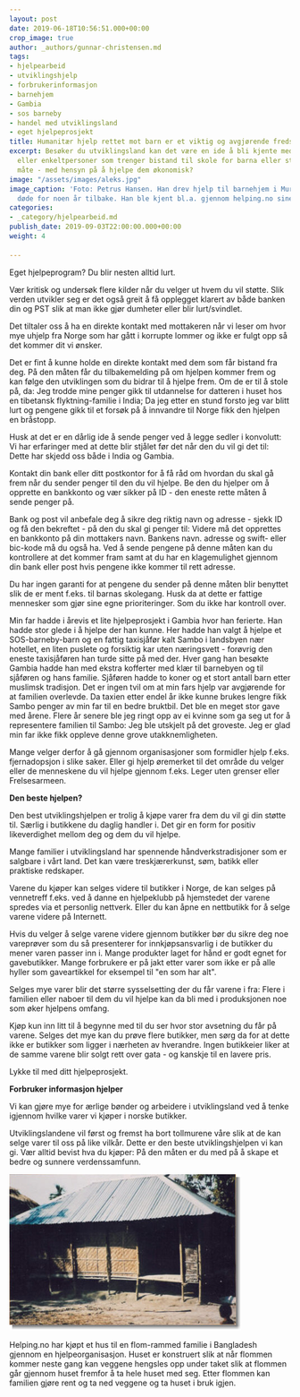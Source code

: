 ```yaml
---
layout: post
date: 2019-06-18T10:56:51.000+00:00
crop_image: true
author: _authors/gunnar-christensen.md
tags:
- hjelpearbeid
- utviklingshjelp
- forbrukerinformasjon
- barnehjem
- Gambia
- sos barneby
- handel med utviklingsland
- eget hjelpeprosjekt
title: Humanitær hjelp rettet mot barn er et viktig og avgjørende fredsarbeid
excerpt: Besøker du utviklingsland kan det være en ide å bli kjente med en familie
  eller enkeltpersoner som trenger bistand til skole for barna eller støtte på annen
  måte - med hensyn på å hjelpe dem økonomisk?
image: "/assets/images/aleks.jpg"
image_caption: 'Foto: Petrus Hansen. Han drev hjelp til barnehjem i Murmansk til han
  døde for noen år tilbake. Han ble kjent bl.a. gjennom helping.no sine spalter .'
categories:
- _category/hjelpearbeid.md
publish_date: 2019-09-03T22:00:00.000+00:00
weight: 4

---
```

Eget hjelpeprogram? Du blir nesten alltid lurt.

Vær kritisk og undersøk flere kilder når du velger ut hvem du vil støtte. Slik verden utvikler seg er det også greit å få opplegget klarert av både banken din og PST slik at man ikke gjør dumheter eller blir lurt/svindlet.

Det tiltaler oss å ha en direkte kontakt med mottakeren når vi leser om hvor mye uhjelp fra Norge som har gått i korrupte lommer og ikke er fulgt opp så det kommer dit vi ønsker.

Det er fint å kunne holde en direkte kontakt med dem som får bistand fra deg. På den måten får du tilbakemelding på om hjelpen kommer frem og kan følge den utviklingen som du bidrar til å hjelpe frem. Om de er til å stole på, da: Jeg trodde mine penger gikk til utdannelse for datteren i huset hos en tibetansk flyktning-familie i India; Da jeg etter en stund forsto jeg var blitt lurt og pengene gikk til et forsøk på å innvandre til Norge fikk den hjelpen en bråstopp.

Husk at det er en dårlig ide å sende penger ved å legge sedler i konvolutt: Vi har erfaringer med at dette blir stjålet før det når den du vil gi det til: Dette har skjedd oss både i India og Gambia.

Kontakt din bank eller ditt postkontor for å få råd om hvordan du skal gå frem når du sender penger til den du vil hjelpe. Be den du hjelper om å opprette en bankkonto og vær sikker på ID - den eneste rette måten å sende penger på.

Bank og post vil anbefale deg å sikre deg riktig navn og adresse - sjekk ID og få den bekreftet - på den du skal gi penger til: Videre må det opprettes en bankkonto på din mottakers navn. Bankens navn. adresse og swift- eller bic-kode må du også ha. Ved å sende pengene på denne måten kan du kontrollere at det kommer fram samt at du har en klagemulighet gjennom din bank eller post hvis pengene ikke kommer til rett adresse.

Du har ingen garanti for at pengene du sender på denne måten blir benyttet slik de er ment f.eks. til barnas skolegang. Husk da at dette er fattige mennesker som gjør sine egne prioriteringer. Som du ikke har kontroll over.

Min far hadde i årevis et lite hjelpeprosjekt i Gambia hvor han ferierte. Han hadde stor glede i å hjelpe der han kunne. Her hadde han valgt å hjelpe et SOS-barneby-barn og en fattig taxisjåfør kalt Sambo i landsbyen nær hotellet, en liten puslete og forsiktig kar uten næringsvett - forøvrig den eneste taxisjåføren han turde sitte på med der. Hver gang han besøkte Gambia hadde han med ekstra kofferter med klær til barnebyen og til sjåføren og hans familie. Sjåføren hadde to koner og et stort antall barn etter muslimsk tradisjon. Det er ingen tvil om at min fars hjelp var avgjørende for at familien overlevde. Da taxien etter endel år ikke kunne brukes lengre fikk Sambo penger av min far til en bedre bruktbil. Det ble en meget stor gave med årene. Flere år senere ble jeg ringt opp av ei kvinne som ga seg ut for å representere familien til Sambo: Jeg ble utskjelt på det groveste. Jeg er glad min far ikke fikk oppleve denne grove utakknemligheten.

Mange velger derfor å gå gjennom organisasjoner som formidler hjelp f.eks. fjernadopsjon i slike saker. Eller gi hjelp øremerket til det område du velger eller de menneskene du vil hjelpe gjennom f.eks. Leger uten grenser eller Frelsesarmeen.

**Den beste hjelpen?**

Den best utviklingshjelpen er trolig å kjøpe varer fra dem du vil gi din støtte til. Særlig i butikkene du daglig handler i. Det gir en form for positiv likeverdighet mellom deg og dem du vil hjelpe.

Mange familier i utviklingsland har spennende håndverkstradisjoner som er salgbare i vårt land. Det kan være treskjærerkunst, søm, batikk eller praktiske redskaper.

Varene du kjøper kan selges videre til butikker i Norge, de kan selges på vennetreff f.eks. ved å danne en hjelpeklubb på hjemstedet der varene spredes via et personlig nettverk. Eller du kan åpne en nettbutikk for å selge varene videre på Internett.

Hvis du velger å selge varene videre gjennom butikker bør du sikre deg noe vareprøver som du så presenterer for innkjøpsansvarlig i de butikker du mener varen passer inn i. Mange produkter laget for hånd er godt egnet for gavebutikker. Mange forbrukere er på jakt etter varer som ikke er på alle hyller som gaveartikkel for eksempel til "en som har alt".

Selges mye varer blir det større sysselsetting der du får varene i fra: Flere i familien eller naboer til dem du vil hjelpe kan da bli med i produksjonen noe som øker hjelpens omfang.

Kjøp kun inn litt til å begynne med til du ser hvor stor avsetning du får på varene. Selges det mye kan du prøve flere butikker, men sørg da for at dette ikke er butikker som ligger i nærheten av hverandre. Ingen butikkeier liker at de samme varene blir solgt rett over gata - og kanskje til en lavere pris.

Lykke til med ditt hjelpeprosjekt.

**Forbruker informasjon hjelper**

Vi kan gjøre mye for ærlige bønder og arbeidere i utviklingsland ved å tenke igjennom hvilke varer vi kjøper i norske butikker.

Utviklingslandene vil først og fremst ha bort tollmurene våre slik at de kan selge varer til oss på like vilkår. Dette er den beste utviklingshjelpen vi kan gi. Vær alltid bevist hva du kjøper: På den måten er du med på å skape et bedre og sunnere verdenssamfunn.

![](/assets/images/bangladesh-1.jpg)

Helping.no har kjøpt et hus til en flom-rammed familie i Bangladesh gjennom en hjelpeorganisasjon. Huset er konstruert slik at når flommen kommer neste gang kan veggene hengsles opp under taket slik at flommen går gjennom huset fremfor å ta hele huset med seg. Etter flommen kan familien gjøre rent og ta ned veggene og ta huset i bruk igjen. 
